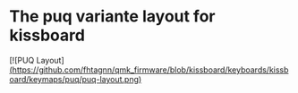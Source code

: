 # The puq variante layout for kissboard

[![PUQ Layout][(https://github.com/fhtagnn/qmk_firmware/blob/kissboard/keyboards/kissboard/keymaps/puq/puq-layout.png)](http://www.keyboard-layout-editor.com/#/gists/677e3572594a5fb39421fa693f03da17)
